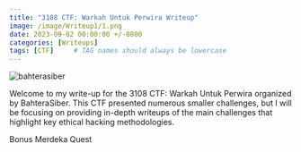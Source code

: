 ```yaml
---
title: "3108 CTF: Warkah Untuk Perwira Writeup"
image: /image/Writeup1/1.png
date: 2023-09-02 00:00:00 +/-0800
categories: [Writeups]
tags: [CTF]     # TAG names should always be lowercase
---
```

![bahterasiber](https://github.com/user-attachments/assets/7832e408-3b77-42e3-9e61-e53e1f0597a8)

Welcome to my write-up for the 3108 CTF: Warkah Untuk Perwira organized by BahteraSiber. This CTF presented numerous smaller challenges, but I will be focusing on providing in-depth writeups of the main challenges that highlight key ethical hacking methodologies.




Bonus Merdeka Quest
